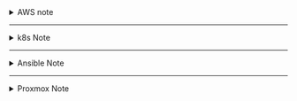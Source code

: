 <details><summary>AWS note</summary>
	
- recover default VPC:
	```
	aws ec2 create-default-subnet --availability-zone us-west-2a
	```
- 

</details>

---

<details><summary>k8s Note</summary>


- config for dualstack:
  ```
	vi kubeadm-config.yaml
	---
	apiVersion: kubeadm.k8s.io/v1beta3
	kind: ClusterConfiguration
	networking:
	  podSubnet: 10.244.0.0/16,fc00:10:244::/56
	  serviceSubnet: 10.96.0.0/16,fc00:10:96::/108
	---
	apiVersion: kubeadm.k8s.io/v1beta3
	kind: InitConfiguration
	localAPIEndpoint:
	  advertiseAddress: "192.168.10.10"
	  bindPort: 6443
	nodeRegistration:
	  kubeletExtraArgs:
	    node-ip: 192.168.10.10,2001:470:61bb:10::10

  	kubeadm init --config=kubeadm-config.yaml
  ```
  ```
  curl -OL https://github.com/flannel-io/flannel/releases/latest/download/kube-flannel.yml

	vi kube-flannel.yml (net-conf.json)

  	"EnableIPv6": true,
  	"IPv6Network" : "fc00:10:244::/56"

	kubectl apply -f kube-flannel.yml
  	kubectl get all -n kube-flannel
	kubectl get pods -A
	kubectl describe node [hostname] | grep Taints
	kubectl taint node [hostname] node-role.kubernetes.io/control-plane:NoSchedule-
  ```
- need to reboot(?) before join
   
- prevent auto-upgrading
  ```
  sudo apt-mark hold kubeadm
  sudo yum install -y kubelet kubeadm kubectl --disableexcludes=kubernetes
  ```
  
- change hostname
  ```
  hostnamectl set-hostname [new_host_name]
  
  vi /etc/hosts
  ```
  
- disable swap
  ```
  swappff -a

  vi /etc/fstab
  ```
  
- container runtime config.
  ```
  containerd config default > /etc/containerd/config.toml

  vi /etc/containerd/config.toml

  [plugins."io.containerd.grpc.v1.cri".containerd.runtimes.runc.options]
  	SystemdCgroup = true

  systemctl restart containerd
  ```
  
- packet forward config.
  ```
	  vi /etc/sysctl.d/99-sysctl.conf
	  
	  net.ipv4.ip_forward=1
	  net.ipv6.conf.all.forwarding=1
  
	  sysctl -p
  ```
  
> ```/var/lib/kubelet/config.yaml``` will be created after ```kubeadm init```
	
</details>

---

<details><summary>Ansible Note</summary>

- become sudo auth
  ```
  become: yes
  become_method: sudo
  become_user: root
  ```
- Remote host auth/permission problem
  ```
	/etc/ansible/ansible.cfg

	[privilege_escalation]
	become=True
	become_method=sudo
	become_user=root
	become_ask_pass=True
  ```
</details>

---

<details><summary>Proxmox Note</summary>

 - ubuntu VM(cloned) ip addr config.\
   mod ```/etc/netplan/[some-config.yaml]```\
   execute ```netplan apply``` / ```systemctl restart systemd-networkd```(optional)

- DNS setup\
  setup server via dnsmasq.\
  let LXCs use the DNS server.\
  change DNS on webUI or Use CLI CMD on promox host.
	```
	pct list
	pct set [CTID] --nameserver [IP addr]
	```

  > systemd config: fail.\
  NetworkManager config: fail \
  script after bootup: fail.\
  proxmox host config: fail.
---
- VLAN setup\
  On WebUI, make Vlan interface\
  Name it [linux bridge + .vlan tag]\
  Set IP addr. (no gateway)\
  ![image](https://github.com/hlrrr/infra/assets/74647150/f1f52ac1-37d1-4b24-8dba-798c171607b1)

  mod /etc/network/interfaces for NAT config on Vlan.\
  ```
  auto vmbr0
  iface vmbr0 inet static
          address 192.168.111.254/16
          gateway 192.168.0.1
          bridge-ports enp2s0
          bridge-stp off
          bridge-fd 0
          bridge-vlan-aware yes
          bridge-vids 2-4094
          post-up /sbin/ethtool -s enp2s0 wol g
  
  auto vmbr0.10
  iface vmbr0.10 inet static
          address 10.1.1.254/24
  
  # Post-up commands for routing and NAT
  post-up   echo 1 > /proc/sys/net/ipv4/ip_forward
  post-up ip route add 192.168.0.0/16 via 192.168.0.1 dev vmbr0
  post-up iptables -t nat -A POSTROUTING -s 10.1.1.0/24 -o vmbr0 -j MASQUERADE
  post-down iptables -t nat -D POSTROUTING -s 10.1.1.0/24 -o vmbr0 -j MASQUERADE
  ```
  
  On network tab of CT(or VM), add network the vlan device.\
  ![image](https://github.com/hlrrr/infra/assets/74647150/5d49ba03-dc28-408a-a225-f1b96d43225a)

---


- SSH setup\
```#PermitRootLogin prohibit-password```
</details>
